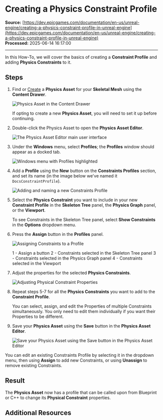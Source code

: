 # Creating a Physics Constraint Profile

**Source:** [https://dev.epicgames.com/documentation/en-us/unreal-engine/creating-a-physics-constraint-profile-in-unreal-engine](https://dev.epicgames.com/documentation/en-us/unreal-engine/creating-a-physics-constraint-profile-in-unreal-engine)  
**Processed:** 2025-06-14 16:17:00

---

In this How-To, we will cover the basics of creating a **Constraint Profile** and adding **Physics Constraints** to it.

## Steps

1.  Find or [Create](/documentation/en-us/unreal-engine/creating-a-new-physics-asset-in-unreal-engine) a **Physics Asset** for your **Skeletal Mesh** using the **Content Drawer**.
    
    ![Physics Asset in the Content Drawer](https://d1iv7db44yhgxn.cloudfront.net/documentation/images/947d8198-b3e1-4b43-a805-934cd2b1b133/physics-asset.png)
    
    If opting to create a new **Physics Asset**, you will need to set it up before continuing.
    
2.  Double-click the Physics Asset to open the **Physics Asset Editor**.
    
    ![The Physics Asset Editor main user interface](https://d1iv7db44yhgxn.cloudfront.net/documentation/images/9f7dd9f1-6781-4655-b574-186d38ce9604/physics-asset-editor.png)
3.  Under the **Windows** menu, select **Profiles**; the **Profiles** window should appear as a docked tab.
    
    ![Windows menu with Profiles highlighted](https://d1iv7db44yhgxn.cloudfront.net/documentation/images/e26c58ea-f1a8-4bd5-82c8-10c4f9d2993f/profiles-window-menu.png)
4.  Add a **Profile** using the **New** button on the **Constraints Profiles** section, and set its name (in the image below we've named it `DocsConstraintProfile`).
    
    ![Adding and naming a new Constraints Profile](https://d1iv7db44yhgxn.cloudfront.net/documentation/images/7148c83d-c1b4-416d-9ec0-3810dbf82cd1/docs-constraint-profile.png)
5.  Select the **Physics Constraint** you want to include in your new **Constraint Profile** in the **Skeleton Tree** panel, the **Physics Graph** panel, or the **Viewport**.
    
    To see Constraints in the Skeleton Tree panel, select **Show Constraints** in the **Options** dropdown menu.
    
6.  Press the **Assign** button in the **Profiles** panel.
    
    ![Assigning Constraints to a Profile](https://d1iv7db44yhgxn.cloudfront.net/documentation/images/074c8dfd-8121-449a-acca-d692919f036c/assign-constraints-to-profile-2.png)
    
    1 - Assign a button 2 - Constraints selected in the Skeleton Tree panel 3 - Constraints selected in the Physics Graph panel 4 - Constraints selected in the Viewport
    
7.  Adjust the properties for the selected **Physics Constraints**.
    
    ![Adjusting Physical Constraint Properties](https://d1iv7db44yhgxn.cloudfront.net/documentation/images/7ddb7925-0887-460e-8975-7d6dd9b83ef3/physics-constraints-profile-adjust.png)
8.  Repeat steps 5-7 for all the **Physics Constraints** you want to add to the **Constraint Profile**.
    
    You can select, assign, and edit the Properties of multiple Constraints simultaneously. You only need to edit them individually if you want their Properties to be different.
    
9.  Save your **Physics Asset** using the **Save** button in the **Physics Asset Editor**.
    
    ![Save your Physics Asset using the Save button in the Physics Asset Editor](https://d1iv7db44yhgxn.cloudfront.net/documentation/images/99122110-e34c-497a-ad23-64b3cb7b9eec/save-button.png)

You can edit an existing Constraints Profile by selecting it in the dropdown menu, then using **Assign** to add new Constraints, or using **Unassign** to remove existing Constraints.

## Result

The **Physics Asset** now has a profile that can be called upon from Blueprint or C++ to change its **Physical Constraint** properties.

## Additional Resources